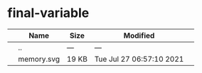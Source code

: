 final-variable
==============

<table><thead><tr class="header"><th></th><th>Name</th><th>Size</th><th>Modified</th><th></th></tr></thead><tbody><tr class="odd"><td></td><td><span class="goup">..</span></td><td>—</td><td>—</td><td></td></tr><tr class="even"><td></td><td><span class="name">memory.svg</span></td><td>19 KB</td><td>Tue Jul 27 06:57:10 2021</td><td></td></tr></tbody></table>
